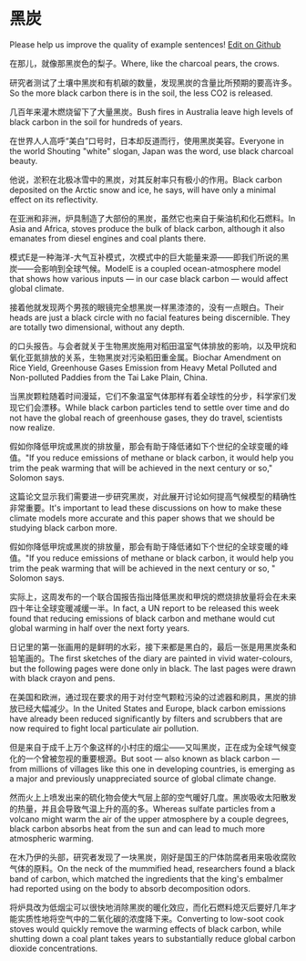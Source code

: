 # 黑炭

Please help us improve the quality of example sentences! [Edit on Github](https://github.com/jiyushe/jiyu-example-sentence-source/blob/main/chinese/heitan.md)

<p><span class="chinese">在那儿，就像那黑炭色的梨子。</span><span class="english">Where, like the charcoal pears, the crows.</span></p>

<p><span class="chinese">研究者测试了土壤中黑炭和有机碳的数量，发现黑炭的含量比所预期的要高许多。</span><span class="english">So the more black carbon there is in the soil, the less CO2 is released.</span></p>

<p><span class="chinese">几百年来灌木燃烧留下了大量黑炭。</span><span class="english">Bush fires in Australia leave high levels of black carbon in the soil for hundreds of years.</span></p>

<p><span class="chinese">在世界人人高呼“美白”口号时，日本却反道而行，使用黑炭美容。</span><span class="english">Everyone in the world Shouting "white" slogan, Japan was the word, use black charcoal beauty.</span></p>

<p><span class="chinese">他说，淤积在北极冰雪中的黑炭，对其反射率只有极小的作用。</span><span class="english">Black carbon deposited on the Arctic snow and ice, he says, will have only a minimal effect on its reflectivity.</span></p>

<p><span class="chinese">在亚洲和非洲，炉具制造了大部份的黑炭，虽然它也来自于柴油机和化石燃料。</span><span class="english">In Asia and Africa, stoves produce the bulk of black carbon, although it also emanates from diesel engines and coal plants there.</span></p>

<p><span class="chinese">模式E是一种海洋-大气互补模式，次模式中的巨大能量来源——即我们所说的黑炭——会影响到全球气候。</span><span class="english">ModelE is a coupled ocean-atmosphere model that shows how various inputs — in our case black carbon — would affect global climate.</span></p>

<p><span class="chinese">接着他就发现两个男孩的眼镜完全想黑炭一样黑漆漆的，没有一点眼白。</span><span class="english">Their heads are just a black circle with no facial features being discernible. They are totally two dimensional, without any depth.</span></p>

<p><span class="chinese">的口头报告。与会者就关于生物黑炭施用对稻田温室气体排放的影响，以及甲烷和氧化亚氮排放的关系，生物黑炭对污染稻田重金属。</span><span class="english">Biochar Amendment on Rice Yield, Greenhouse Gases Emission from Heavy Metal Polluted and Non-polluted Paddies from the Tai Lake Plain, China.</span></p>

<p><span class="chinese">当黑炭颗粒随着时间漫延，它们不象温室气体那样有着全球性的分步，科学家们发现它们会漂移。</span><span class="english">While black carbon particles tend to settle over time and do not have the global reach of greenhouse gases, they do travel, scientists now realize.</span></p>

<p><span class="chinese">假如你降低甲烷或黑炭的排放量，那会有助于降低诸如下个世纪的全球变暖的峰值。</span><span class="english">"If you reduce emissions of methane or black carbon, it would help you trim the peak warming that will be achieved in the next century or so," Solomon says.</span></p>

<p><span class="chinese">这篇论文显示我们需要进一步研究黑炭，对此展开讨论如何提高气候模型的精确性非常重要。</span><span class="english">It's important to lead these discussions on how to make these climate models more accurate and this paper shows that we should be studying black carbon more.</span></p>

<p><span class="chinese">假如你降低甲烷或黑炭的排放量，那会有助于降低诸如下个世纪的全球变暖的峰值。</span><span class="english">"If you reduce emissions of methane or black carbon, it would help you trim the peak warming that will be achieved in the next century or so, " Solomon says.</span></p>

<p><span class="chinese">实际上，这周发布的一个联合国报告指出降低黑炭和甲烷的燃烧排放量将会在未来四十年让全球变暖减缓一半。</span><span class="english">In fact, a UN report to be released this week found that reducing emissions of black carbon and methane would cut global warming in half over the next forty years.</span></p>

<p><span class="chinese">日记里的第一张画用的是鲜明的水彩，接下来都是黑白的，最后一张是用黑炭条和铅笔画的。</span><span class="english">The first sketches of the diary are painted in vivid water-colours, but the following pages were done only in black. The last pages were drawn with black crayon and pens.</span></p>

<p><span class="chinese">在美国和欧洲，通过现在要求的用于对付空气颗粒污染的过滤器和刷具，黑炭的排放已经大幅减少。</span><span class="english">In the United States and Europe, black carbon emissions have already been reduced significantly by filters and scrubbers that are now required to fight local particulate air pollution.</span></p>

<p><span class="chinese">但是来自于成千上万个象这样的小村庄的烟尘——又叫黑炭，正在成为全球气候变化的一个曾被忽视的重要根源。</span><span class="english">But soot — also known as black carbon — from millions of villages like this one in developing countries, is emerging as a major and previously unappreciated source of global climate change.</span></p>

<p><span class="chinese">然而火上上喷发出来的硫化物会使大气层上部的空气暖好几度。黑炭吸收太阳散发的热量，并且会导致气温上升的高的多。</span><span class="english">Whereas sulfate particles from a volcano might warm the air of the upper atmosphere by a couple degrees, black carbon absorbs heat from the sun and can lead to much more atmospheric warming.</span></p>

<p><span class="chinese">在木乃伊的头部，研究者发现了一块黑炭，刚好是国王的尸体防腐者用来吸收腐败气体的原料。</span><span class="english">On the neck of the mummified head, researchers found a black band of carbon, which matched the ingredients that the king's embalmer had reported using on the body to absorb decomposition odors.</span></p>

<p><span class="chinese">将炉具改为低烟尘可以很快地消除黑炭的暖化效应，而化石燃料熄灭后要好几年才能实质性地将空气中的二氧化碳的浓度降下来。</span><span class="english">Converting to low-soot cook stoves would quickly remove the warming effects of black carbon, while shutting down a coal plant takes years to substantially reduce global carbon dioxide concentrations.</span></p>

